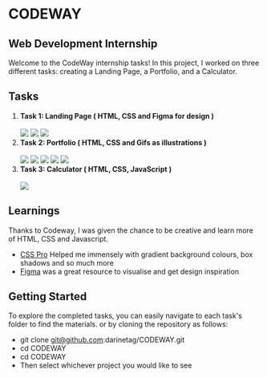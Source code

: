# CODEWAY
## Web Development Internship
Welcome to the CodeWay internship tasks! In this project, I worked on three different tasks: creating a Landing Page, a Portfolio, and a Calculator. 
## Tasks
<ol>
  <li><strong>Task 1: Landing Page ( HTML, CSS and Figma for design )</strong></li><br> 
 
  <img src="https://github.com/darinetag/CODEWAY/assets/137963187/ca83be59-e753-4eb1-8539-67ac71bb5be0"/>
   <img src="https://github.com/darinetag/CODEWAY/assets/137963187/17f62073-aa47-4a91-864f-83f9d53763c3"/>
   <img src="https://github.com/darinetag/CODEWAY/assets/137963187/3501bd5d-a8ee-4439-a0b6-eca8455ad170" /> <br>
   
   <li><strong>Task 2: Portfolio ( HTML, CSS and Gifs as illustrations )</strong></li><br> 
   <img src="https://github.com/darinetag/CODEWAY/assets/137963187/9e6590dd-46ff-4eca-aad9-d24e7bcdc657" />
   <img src="https://github.com/darinetag/CODEWAY/assets/137963187/854dded0-fe0d-4deb-a97b-23857c1b36d6" />
     <img src="https://github.com/darinetag/CODEWAY/assets/137963187/96796fe4-d7bf-49f2-945f-47de5ebb90d0" />
     <img src="https://github.com/darinetag/CODEWAY/assets/137963187/8fa24c4b-0944-4a11-be5c-bf03e2450e52" />
     <img src="https://github.com/darinetag/CODEWAY/assets/137963187/b02a3c42-f0e0-46c7-917a-f89738fdb4e0" /> 
     <br>
     <li><strong>Task 3: Calculator ( HTML, CSS, JavaScript )</strong></li><br> 
     <img src="https://github.com/darinetag/CODEWAY/assets/137963187/55dae151-99f8-4939-9133-16b288674826" />
</ol>

## Learnings
Thanks to Codeway, I was given the chance to be creative and learn more of HTML, CSS and Javascript. <br>
<ul>
  <li><a href="https://csspro.com/?ref=css-gradients"> CSS Pro</a> Helped me immensely with gradient background colours, box shadows and so much more</li>
  <li><a href="https://www.figma.com/community/category/ui_kits">Figma</a> was a great resource to visualise and get design inspiration </li>
</ul>

## Getting Started
To explore the completed tasks, you can easily navigate to each task's folder to find the materials.
or by cloning the repository as follows:
-  git clone git@github.com:darinetag/CODEWAY.git
-  cd CODEWAY
-  cd CODEWAY
-  Then select whichever project you would like to see
